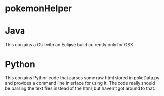 pokemonHelper
=============

# Java

This contains a GUI with an Eclipse build currently only for OSX.

# Python

This contains Python code that parses some raw html stored in pokeData.py and provides a command line interface for using it. The code really should be parsing the text files instead of the html, but haven't got around to that.
